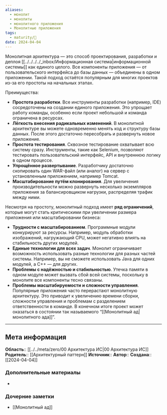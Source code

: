 ```yaml
---
aliases:
  - монолит
  - монолиты
  - монолитного приложения
  - Монолитные приложения
tags:
  - maturity/🌱
date: 2024-04-04
---
```

Монолитная архитектура — это способ проектирования, разработки и деплоя [[../../../../_inbox/Информационная система|информационной системы]] как единого целого. Все компоненты приложения — от пользовательского интерфейса до базы данных — объединены в одном приложении. Такой подход остаётся популярным для многих проектов из-за его простоты на начальных этапах.

Преимущества:
- **Простота разработки**. Все инструменты разработки (например, IDE) сосредоточены на создании единого приложения. Это упрощает работу команды, особенно если проект небольшой и команда ограничена в ресурсах.
- **Лёгкость внесения радикальных изменений**. В монолитной архитектуре вы можете одновременно менять код и структуру базы данных. После этого достаточно пересобрать и развернуть новое приложение.
- **Простота тестирования**. Сквозное тестирование охватывает всю систему сразу. Инструменты, такие как Selenium, позволяют тестировать пользовательский интерфейс, API и внутреннюю логику в одном процессе.
- **Упрощённое развертывание**. Разработчику достаточно скопировать один WAR-файл (или аналог) на сервер с установленным приложением, например Tomcat.
- **Масштабирование путём клонирования**. Для увеличения производительности можно развернуть несколько экземпляров приложения за балансировщиком нагрузки, распределяя трафик между ними.

Несмотря на простоту, монолитный подход имеет **ряд ограничений**, которые могут стать критическими при увеличении размера приложения или масштабировании бизнеса:
- **Трудности с масштабированием**. Программные модули конкурируют за ресурсы. Например, модуль обработки изображений, нагружающий CPU, может негативно влиять на стабильность других модулей.
- **Единые технологии для всех задач**. Монолит ограничивает возможность использовать разные технологии для разных частей системы. Например, вы не сможете использовать Java для одних модулей, а C++ — для других.
- **Проблемы с надёжностью и стабильностью**. Утечка памяти в одном модуле может вызвать сбой всей системы, поскольку в монолите все компоненты тесно связаны.
- **Проблемы масштабируемости и сложности управления**. Популярные приложения часто перерастают монолитную архитектуру. Это приводит к увеличению времени сборки, сложности управления и проблемам с разделением ответственности в команде. В конечном итоге проект может оказаться в состоянии так называемого “[[Монолитный ад|монолитного ада]]”.

***
## Мета информация
**Область**:: [[../../meta/zero/00 Архитектура ИС|00 Архитектура ИС]]
**Родитель**:: [[Архитектурный паттерн]]
**Источник**:: 
**Автор**:: 
**Создана**:: [[2024-04-04]]
### Дополнительные материалы
- 
### Дочерние заметки
<!-- QueryToSerialize: LIST FROM [[]] WHERE contains(Родитель, this.file.link) or contains(parents, this.file.link) -->
<!-- SerializedQuery: LIST FROM [[]] WHERE contains(Родитель, this.file.link) or contains(parents, this.file.link) -->
- [[Монолитный ад]]
<!-- SerializedQuery END -->
